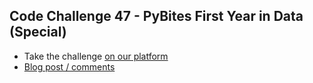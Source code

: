 ## Code Challenge 47 - PyBites First Year in Data (Special)

* Take the challenge [on our platform](https://codechalleng.es/challenges/47) 
* [Blog post / comments](https://pybit.es/articles/codechallenge47/)
